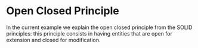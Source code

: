 # Open Closed Principle

In the current example we explain the open closed principle from the SOLID principles:
this principle consists in having entities that are open for extension and closed for modification.